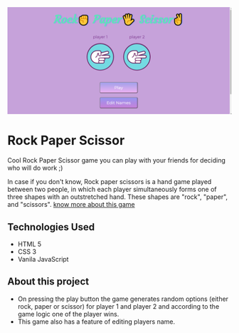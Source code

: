 ![RPS Game Home Page](https://github.com/irfansk-22/rock-paper-scissor/blob/master/images/home.png)

# Rock Paper Scissor

Cool Rock Paper Scissor game you can play with your friends for deciding who will do work ;)

In case if you don't know, Rock paper scissors is a hand game played between two people, in which each player simultaneously forms one of three shapes with an outstretched hand. These shapes are "rock", "paper", and "scissors". [know more about this game](https://en.wikipedia.org/wiki/Rock_paper_scissors) 
  
## Technologies Used 

- HTML 5
- CSS 3
- Vanila JavaScript

## About this project

- On pressing the play button the game generates random options (either rock, paper or scissor) for player 1 and player 2 and according to the game logic one of the player wins.
- This game also has a feature of editing players name.